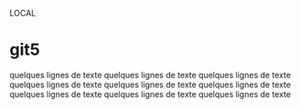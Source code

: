 LOCAL


# git5

quelques lignes de texte
quelques lignes de texte
quelques lignes de texte
quelques lignes de texte
quelques lignes de texte
quelques lignes de texte
quelques lignes de texte
quelques lignes de texte
quelques lignes de texte
